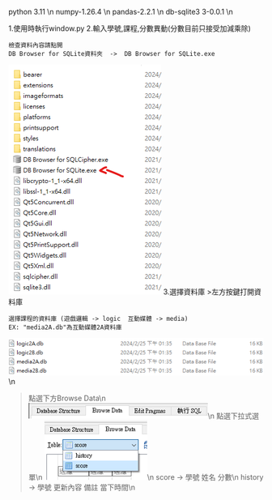 python 3.11 \n
numpy-1.26.4 \n
pandas-2.2.1 \n
db-sqlite3 3-0.0.1 \n

1.使用時執行window.py
2.輸入學號,課程,分數異動(分數目前只接受加減乘除)

    檢查資料內容請點開
    DB Browser for SQLite資料夾  ->  DB Browser for SQLite.exe
![alt text](image-4.png)
3.選擇資料庫
    >左方按鍵打開資料庫

    選擇課程的資料庫 (遊戲邏輯 -> logic  互動媒體 -> media) 
    EX: "media2A.db"為互動媒體2A資料庫 
![alt text](image-2.png)\n
>點選下方Browse Data\n
![alt text](image-1.png)\n
點選下拉式選單\n
![alt text](image-5.png)\n
>score -> 學號 姓名 分數\n
>history -> 學號 更新內容 備註 當下時間\n